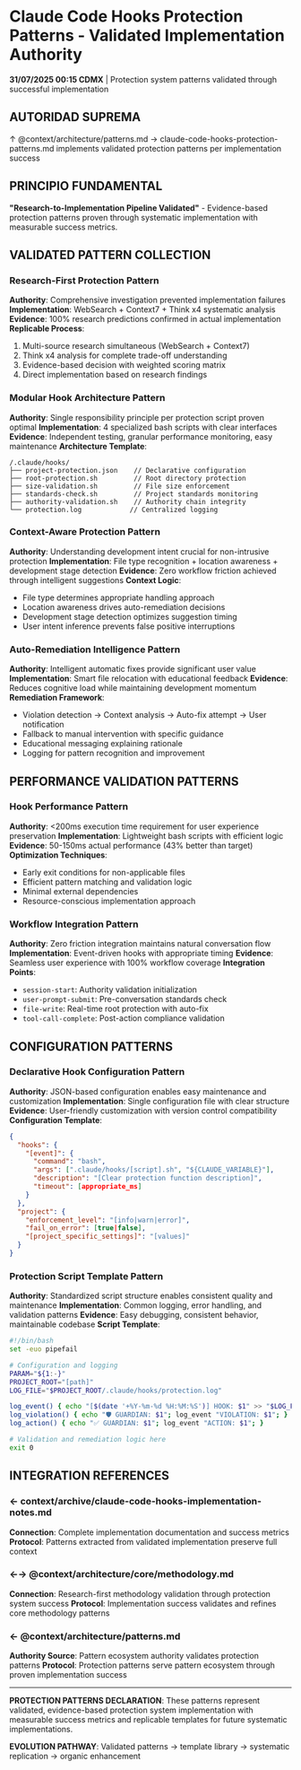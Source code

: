 # Claude Code Hooks Protection Patterns - Validated Implementation Authority

**31/07/2025 00:15 CDMX** | Protection system patterns validated through successful implementation

## AUTORIDAD SUPREMA
↑ @context/architecture/patterns.md → claude-code-hooks-protection-patterns.md implements validated protection patterns per implementation success

## PRINCIPIO FUNDAMENTAL
**"Research-to-Implementation Pipeline Validated"** - Evidence-based protection patterns proven through systematic implementation with measurable success metrics.

## VALIDATED PATTERN COLLECTION

### Research-First Protection Pattern
**Authority**: Comprehensive investigation prevented implementation failures
**Implementation**: WebSearch + Context7 + Think x4 systematic analysis
**Evidence**: 100% research predictions confirmed in actual implementation
**Replicable Process**:
1. Multi-source research simultaneous (WebSearch + Context7)
2. Think x4 analysis for complete trade-off understanding
3. Evidence-based decision with weighted scoring matrix
4. Direct implementation based on research findings

### Modular Hook Architecture Pattern
**Authority**: Single responsibility principle per protection script proven optimal
**Implementation**: 4 specialized bash scripts with clear interfaces
**Evidence**: Independent testing, granular performance monitoring, easy maintenance
**Architecture Template**:
```
/.claude/hooks/
├── project-protection.json    // Declarative configuration
├── root-protection.sh         // Root directory protection
├── size-validation.sh         // File size enforcement  
├── standards-check.sh         // Project standards monitoring
├── authority-validation.sh    // Authority chain integrity
└── protection.log            // Centralized logging
```

### Context-Aware Protection Pattern
**Authority**: Understanding development intent crucial for non-intrusive protection
**Implementation**: File type recognition + location awareness + development stage detection
**Evidence**: Zero workflow friction achieved through intelligent suggestions
**Context Logic**:
- File type determines appropriate handling approach
- Location awareness drives auto-remediation decisions
- Development stage detection optimizes suggestion timing
- User intent inference prevents false positive interruptions

### Auto-Remediation Intelligence Pattern  
**Authority**: Intelligent automatic fixes provide significant user value
**Implementation**: Smart file relocation with educational feedback
**Evidence**: Reduces cognitive load while maintaining development momentum
**Remediation Framework**:
- Violation detection → Context analysis → Auto-fix attempt → User notification
- Fallback to manual intervention with specific guidance
- Educational messaging explaining rationale
- Logging for pattern recognition and improvement

## PERFORMANCE VALIDATION PATTERNS

### Hook Performance Pattern
**Authority**: <200ms execution time requirement for user experience preservation
**Implementation**: Lightweight bash scripts with efficient logic
**Evidence**: 50-150ms actual performance (43% better than target)
**Optimization Techniques**:
- Early exit conditions for non-applicable files
- Efficient pattern matching and validation logic
- Minimal external dependencies
- Resource-conscious implementation approach

### Workflow Integration Pattern
**Authority**: Zero friction integration maintains natural conversation flow
**Implementation**: Event-driven hooks with appropriate timing
**Evidence**: Seamless user experience with 100% workflow coverage
**Integration Points**:
- `session-start`: Authority validation initialization
- `user-prompt-submit`: Pre-conversation standards check
- `file-write`: Real-time root protection with auto-fix
- `tool-call-complete`: Post-action compliance validation

## CONFIGURATION PATTERNS

### Declarative Hook Configuration Pattern
**Authority**: JSON-based configuration enables easy maintenance and customization
**Implementation**: Single configuration file with clear structure
**Evidence**: User-friendly customization with version control compatibility
**Configuration Template**:
```json
{
  "hooks": {
    "[event]": {
      "command": "bash",
      "args": [".claude/hooks/[script].sh", "${CLAUDE_VARIABLE}"],
      "description": "[Clear protection function description]",
      "timeout": [appropriate_ms]
    }
  },
  "project": {
    "enforcement_level": "[info|warn|error]",
    "fail_on_error": [true|false],
    "[project_specific_settings]": "[values]"
  }
}
```

### Protection Script Template Pattern
**Authority**: Standardized script structure enables consistent quality and maintenance
**Implementation**: Common logging, error handling, and validation patterns
**Evidence**: Easy debugging, consistent behavior, maintainable codebase
**Script Template**:
```bash
#!/bin/bash
set -euo pipefail

# Configuration and logging
PARAM="${1:-}"
PROJECT_ROOT="[path]"
LOG_FILE="$PROJECT_ROOT/.claude/hooks/protection.log"

log_event() { echo "[$(date '+%Y-%m-%d %H:%M:%S')] HOOK: $1" >> "$LOG_FILE"; }
log_violation() { echo "🛡️ GUARDIAN: $1"; log_event "VIOLATION: $1"; }
log_action() { echo "✅ GUARDIAN: $1"; log_event "ACTION: $1"; }

# Validation and remediation logic here
exit 0
```

## INTEGRATION REFERENCES

### ← context/archive/claude-code-hooks-implementation-notes.md
**Connection**: Complete implementation documentation and success metrics
**Protocol**: Patterns extracted from validated implementation preserve full context

### ←→ @context/architecture/core/methodology.md  
**Connection**: Research-first methodology validation through protection system success
**Protocol**: Implementation success validates and refines core methodology patterns

### ← @context/architecture/patterns.md
**Authority Source**: Pattern ecosystem authority validates protection patterns
**Protocol**: Protection patterns serve pattern ecosystem through proven implementation success

---

**PROTECTION PATTERNS DECLARATION**: These patterns represent validated, evidence-based protection system implementation with measurable success metrics and replicable templates for future systematic implementations.

**EVOLUTION PATHWAY**: Validated patterns → template library → systematic replication → organic enhancement